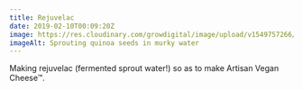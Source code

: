 ```yaml
---
title: Rejuvelac
date: 2019-02-10T00:09:20Z
image: https://res.cloudinary.com/growdigital/image/upload/v1549757266/rejuvelac-9FFA1BA6.jpg
imageAlt: Sprouting quinoa seeds in murky water
---
```


Making rejuvelac (fermented sprout water!) so as to make Artisan Vegan Cheese™. 
